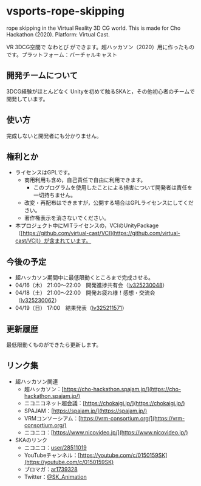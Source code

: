 # vsports-rope-skipping

rope skipping in the Virtual Reality 3D CG world. This is made for Cho Hackathon (2020). Platform: Virtual Cast.

VR 3DCG空間で なわとび ができます。超ハッカソン（2020）用に作ったものです。プラットフォーム：バーチャルキャスト

## 開発チームについて

3DCG経験がほとんどなく Unityを初めて触るSKAと，その他初心者のチームで開発しています。

## 使い方

完成しないと開発者にも分かりません。

## 権利とか

- ライセンスはGPLです。
	- 商用利用も含め，自己責任で自由に利用できます。
		- このプログラムを使用したことによる損害について開発者は責任を一切持ちません。
	- 改変・再配布はできますが，公開する場合はGPLライセンスにしてください。
	- 著作権表示を消さないでください。
- 本プロジェクト中にMITライセンスの，VCIのUnityPackage（[https://github.com/virtual-cast/VCI](https://github.com/virtual-cast/VCI)）が含まれています。

## 今後の予定

- 超ハッカソン期間中に最低限動くところまで完成させる。
- 04/16（木） 21:00〜22:00　開発進捗共有会（[lv325230048](https://live2.nicovideo.jp/watch/lv325230048)）
- 04/18（土） 21:00〜22:00　開発お疲れ様！感想・交流会（[lv325230062](https://live2.nicovideo.jp/watch/lv325230062)）
- 04/19（日） 17:00　結果発表（[lv325211571](https://live2.nicovideo.jp/watch/lv325211571)）

## 更新履歴

最低限動くものができたら更新します。

## リンク集

- 超ハッカソン関連
	- 超ハッカソン：[https://cho-hackathon.spajam.jp/](https://cho-hackathon.spajam.jp/)
	- ニコニコネット超会議：[https://chokaigi.jp/](https://chokaigi.jp/)
	- SPAJAM：[https://spajam.jp/](https://spajam.jp/)
	- VRMコンソーシアム：[https://vrm-consortium.org/](https://vrm-consortium.org/)
	- ニコニコ：[https://www.nicovideo.jp/](https://www.nicovideo.jp/)
- SKAのリンク
	- ニコニコ：[user/28511019](https://www.nicovideo.jp/user/28511019)
	- YouTubeチャンネル：[https://youtube.com/c/0150159SK](https://youtube.com/c/0150159SK)
	- ブロマガ：[ar1739328](https://ch.nicovideo.jp/skas-web/blomaga/ar1739328)
	- Twitter：[@SK_Animation](https://twitter.com/SK_Animation)
